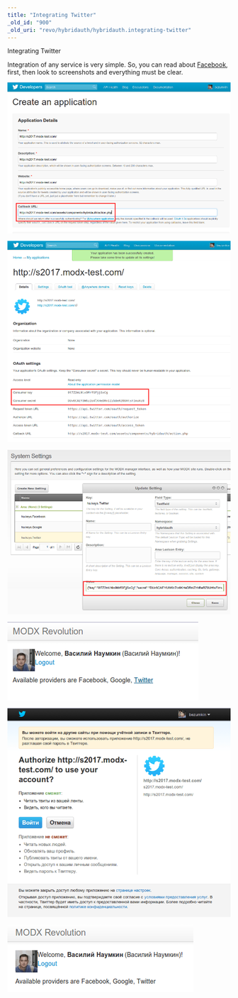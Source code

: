 ```yaml
---
title: "Integrating Twitter"
_old_id: "900"
_old_uri: "revo/hybridauth/hybridauth.integrating-twitter"
---
```


Integrating Twitter

Integration of any service is very simple. So, you can read about [Facebook](extras/hybridauth/hybridauth.integrating-facebook), first, then look to screenshots and everything must be clear.

![](ha_tw1.png) 

![](ha_tw2.png) 

![](ha_tw3.png)

![](ha_tw4.png) 

![](ha_tw5.png) 

![](ha_tw6.png)

